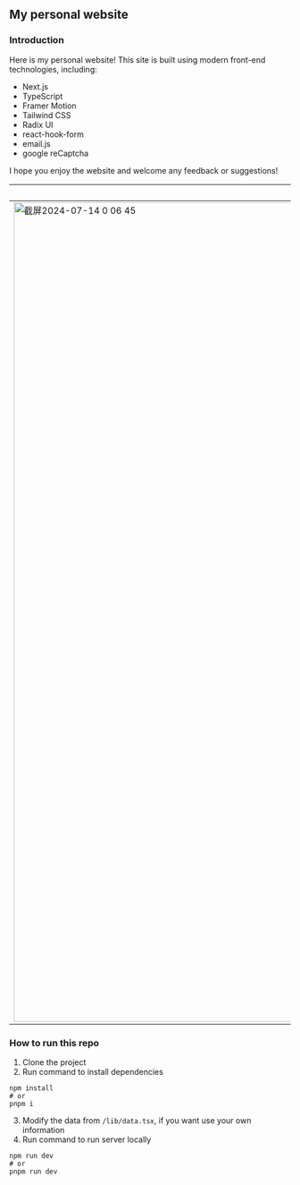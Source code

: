 ## My personal website
### Introduction
Here is my personal website! This site is built using modern front-end technologies, including:
- Next.js
- TypeScript
- Framer Motion
- Tailwind CSS
- Radix UI
- react-hook-form
- email.js
- google reCaptcha

I hope you enjoy the website and welcome any feedback or suggestions!

| PC       | Mobile   |
|----------|----------|
| <img width="1465" alt="截屏2024-07-14 0 06 45" src="https://github.com/user-attachments/assets/ec97e9b6-a42f-4cce-aa6f-3ad917c0f5f7"> | <img width="298" alt="截屏2024-07-14 0 06 19" src="https://github.com/user-attachments/assets/7fc57bc0-2147-408d-aded-c68d037306d9"> |

### How to run this repo
1. Clone the project
2. Run command to install dependencies
```
npm install
# or
pnpm i
```
3. Modify the data from `/lib/data.tsx`, if you want use your own information
4. Run command to run server locally
```
npm run dev
# or
pnpm run dev
```


